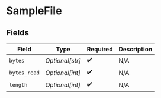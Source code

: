 # SampleFile


## Fields

| Field              | Type               | Required           | Description        |
| ------------------ | ------------------ | ------------------ | ------------------ |
| `bytes`            | *Optional[str]*    | :heavy_check_mark: | N/A                |
| `bytes_read`       | *Optional[int]*    | :heavy_check_mark: | N/A                |
| `length`           | *Optional[int]*    | :heavy_check_mark: | N/A                |